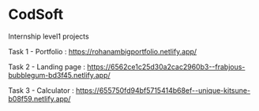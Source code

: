 # CodSoft
Internship level1 projects


Task 1 -
Portfolio : https://rohanambigportfolio.netlify.app/



Task 2  - 
Landing page : https://6562ce1c25d30a2cac2960b3--frabjous-bubblegum-bd3f45.netlify.app/


Task 3 - 
Calculator : https://655750fd94bf5715414b68ef--unique-kitsune-b08f59.netlify.app/

